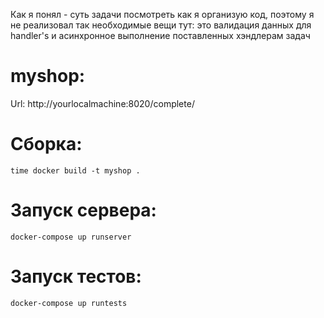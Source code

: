 Как я понял - суть задачи посмотреть как я организую код, поэтому я не реализовал так необходимые вещи тут: это валидация данных для handler's и асинхронное выполнение поставленных хэндлерам задач

# myshop:

   Url: http://yourlocalmachine:8020/complete/

# Сборка:

    time docker build -t myshop .

# Запуск сервера:

    docker-compose up runserver

# Запуск тестов:

    docker-compose up runtests
